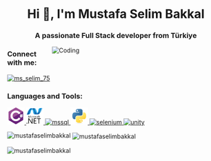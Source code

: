 <h1 align="center">Hi 👋, I'm Mustafa Selim Bakkal</h1>
<h3 align="center">A passionate Full Stack developer from Türkiye</h3>
<img align="right" alt="Coding" width="400"src="https://giffiles.alphacoders.com/121/12113.gif">



<h3 align="left">Connect with me:</h3>
<p align="left">
<a href="https://instagram.com/ms_selim_75" target="blank"><img align="center" src="https://raw.githubusercontent.com/rahuldkjain/github-profile-readme-generator/master/src/images/icons/Social/instagram.svg" alt="ms_selim_75" height="30" width="40" /></a>
</p>

<h3 align="left">Languages and Tools:</h3>
<p align="left"> <a href="https://www.w3schools.com/cs/" target="_blank" rel="noreferrer"> <img src="https://raw.githubusercontent.com/devicons/devicon/master/icons/csharp/csharp-original.svg" alt="csharp" width="40" height="40"/> </a> <a href="https://dotnet.microsoft.com/" target="_blank" rel="noreferrer"> <img src="https://raw.githubusercontent.com/devicons/devicon/master/icons/dot-net/dot-net-original-wordmark.svg" alt="dotnet" width="40" height="40"/> </a> <a href="https://www.microsoft.com/en-us/sql-server" target="_blank" rel="noreferrer"> <img src="https://www.svgrepo.com/show/303229/microsoft-sql-server-logo.svg" alt="mssql" width="40" height="40"/> </a> <a href="https://www.python.org" target="_blank" rel="noreferrer"> <img src="https://raw.githubusercontent.com/devicons/devicon/master/icons/python/python-original.svg" alt="python" width="40" height="40"/> </a> <a href="https://www.selenium.dev" target="_blank" rel="noreferrer"> <img src="https://raw.githubusercontent.com/detain/svg-logos/780f25886640cef088af994181646db2f6b1a3f8/svg/selenium-logo.svg" alt="selenium" width="40" height="40"/> </a> <a href="https://unity.com/" target="_blank" rel="noreferrer"> <img src="https://www.vectorlogo.zone/logos/unity3d/unity3d-icon.svg" alt="unity" width="40" height="40"/> </a> </p>

<p><img align="left" src="https://github-readme-stats.vercel.app/api/top-langs?username=mustafaselimbakkal&show_icons=true&locale=en&layout=compact" alt="mustafaselimbakkal" /></p>

<p>&nbsp;<img align="center" src="https://github-readme-stats.vercel.app/api?username=mustafaselimbakkal&show_icons=true&locale=en" alt="mustafaselimbakkal" /></p>

<p><img align="center" src="https://github-readme-streak-stats.herokuapp.com/?user=mustafaselimbakkal&" alt="mustafaselimbakkal" /></p>
